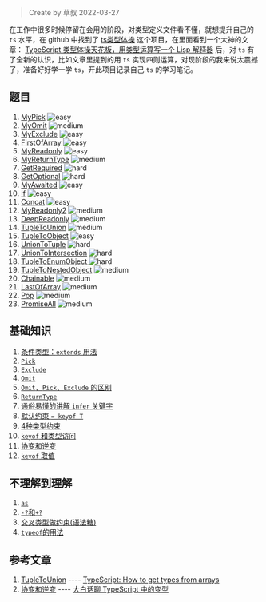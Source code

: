 > Create by 草叔 2022-03-27

在工作中很多时候停留在会用的阶段，对类型定义文件看不懂，就想提升自己的 `ts` 水平，在 github 中找到了 [ts类型体操](https://github.com/type-challenges/type-challenges) 这个项目，在里面看到一个大神的文章： [TypeScript 类型体操天花板，用类型运算写一个 Lisp 解释器](https://zhuanlan.zhihu.com/p/427309936) 后，对 `ts` 有了全新的认识，比如文章里提到的用 `ts` 实现四则运算，对现阶段的我来说太震撼了，准备好好学一学 `ts`，开此项目记录自己 `ts` 的学习笔记。

## 题目

1. [MyPick](https://github.com/astak16/blog-ts-challenges/issues/3) <img src="https://img.shields.io/badge/-easy-7aad0c" alt="easy"/>
2. [MyOmit](https://github.com/astak16/blog-ts-challenges/issues/4) <img src="https://img.shields.io/badge/-medium-d9901a" alt="medium"/>
3. [MyExclude](https://github.com/astak16/blog-ts-challenges/issues/5) <img src="https://img.shields.io/badge/-easy-7aad0c" alt="easy"/>
4. [FirstOfArray](https://github.com/astak16/blog-ts-challenges/issues/7) <img src="https://img.shields.io/badge/-easy-7aad0c" alt="easy"/>
5. [MyReadonly](https://github.com/astak16/blog-ts-challenges/issues/9) <img src="https://img.shields.io/badge/-easy-7aad0c" alt="easy"/>
6. [MyReturnType](https://github.com/astak16/blog-ts-challenges/issues/11) <img src="https://img.shields.io/badge/-medium-d9901a" alt="medium"/>
7. [GetRequired](https://github.com/astak16/blog-ts-challenges/issues/12) <img src="https://img.shields.io/badge/-hard-de3d37" alt="hard"/>
8. [GetOptional](https://github.com/astak16/blog-ts-challenges/issues/13) <img src="https://img.shields.io/badge/-hard-de3d37" alt="hard"/>
9. [MyAwaited](https://github.com/astak16/blog-ts-challenges/issues/14) <img src="https://img.shields.io/badge/-easy-7aad0c" alt="easy"/>
10. [If](https://github.com/astak16/blog-ts-challenges/issues/15) <img src="https://img.shields.io/badge/-easy-7aad0c" alt="easy"/>
11. [Concat](https://github.com/astak16/blog-ts-challenges/issues/16) <img src="https://img.shields.io/badge/-easy-7aad0c" alt="easy"/>
12. [MyReadonly2](https://github.com/astak16/blog-ts-challenges/issues/17) <img src="https://img.shields.io/badge/-medium-d9901a" alt="medium"/>
13. [DeepReadonly](https://github.com/astak16/blog-ts-challenges/issues/19) <img src="https://img.shields.io/badge/-medium-d9901a" alt="medium"/>
14. [TupleToUnion](https://github.com/astak16/blog-ts-challenges/issues/20) <img src="https://img.shields.io/badge/-medium-d9901a" alt="medium"/>
15. [TupleToObject](https://github.com/astak16/blog-ts-challenges/issues/21) <img src="https://img.shields.io/badge/-easy-7aad0c" alt="easy"/>
16. [UnionToTuple](https://github.com/astak16/blog-ts-challenges/issues/23) <img src="https://img.shields.io/badge/-hard-de3d37" alt="hard"/>
17. [UnionToIntersection](https://github.com/astak16/blog-ts-challenges/issues/24) <img src="https://img.shields.io/badge/-hard-de3d37" alt="hard"/>
18. [TupleToEnumObject ](https://github.com/astak16/blog-ts-challenges/issues/25) <img src="https://img.shields.io/badge/-hard-de3d37" alt="hard"/>
19. [TupleToNestedObject](https://github.com/astak16/blog-ts-challenges/issues/26) <img src="https://img.shields.io/badge/-medium-d9901a" alt="medium"/>
20. [Chainable](https://github.com/astak16/blog-ts-challenges/issues/28) <img src="https://img.shields.io/badge/-medium-d9901a" alt="medium"/>
21. [LastOfArray](https://github.com/astak16/blog-ts-challenges/issues/30) <img src="https://img.shields.io/badge/-medium-d9901a" alt="medium"/>
22. [Pop](https://github.com/astak16/blog-ts-challenges/issues/31) <img src="https://img.shields.io/badge/-medium-d9901a" alt="medium"/>
23. [PromiseAll](https://github.com/astak16/blog-ts-challenges/issues/32) <img src="https://img.shields.io/badge/-medium-d9901a" alt="medium"/>

## 基础知识
1. [条件类型：`extends` 用法](https://github.com/astak16/blog-ts-challenges/issues/1)
2. [`Pick`](https://github.com/astak16/blog-ts-challenges/issues/2#issuecomment-1079862389)
3. [`Exclude`](https://github.com/astak16/blog-ts-challenges/issues/2#issuecomment-1079876517)
4. [`Omit`](https://github.com/astak16/blog-ts-challenges/issues/2#issuecomment-1084434376)
5. [`Omit`、`Pick`、`Exclude` 的区别](https://github.com/astak16/blog-ts-challenges/issues/2#issuecomment-1084480379)
6. [`ReturnType`](https://github.com/astak16/blog-ts-challenges/issues/2#issuecomment-1111139104)
7. [通俗易懂的讲解 `infer` 关键字](https://github.com/astak16/blog-ts-challenges/issues/6)
8. [默认约束 `= keyof T`](https://github.com/astak16/blog-ts-challenges/issues/8)
9. [4种类型约束](https://github.com/astak16/blog-ts-challenges/issues/27)
10. [`keyof` 和类型访问](https://github.com/astak16/blog-ts-challenges/issues/10)
11. [协变和逆变](https://github.com/astak16/blog-ts-challenges/issues/22)
12. [`keyof` 取值](https://github.com/astak16/blog-ts-challenges/issues/29)

## 不理解到理解
1. [`as`](https://github.com/astak16/blog-ts-challenges/issues/18#issue-1225525854)
2. [`-?`和`+?`](https://github.com/astak16/blog-ts-challenges/issues/18#issuecomment-1117469364)
3. [交叉类型做约束(语法糖)](https://github.com/astak16/blog-ts-challenges/issues/18#issuecomment-1128473585)
4. [`typeof`的用法](https://github.com/astak16/blog-ts-challenges/issues/18#issuecomment-1136859830)

## 参考文章
1. [TupleToUnion](https://github.com/astak16/blog-ts-challenges/issues/20) ---- [TypeScript: How to get types from arrays](https://steveholgado.com/typescript-types-from-arrays/)
2. [协变和逆变](https://github.com/astak16/blog-ts-challenges/issues/22) ---- [大白话聊 TypeScript 中的变型](https://no1.engineer/articles/2021-03/covariance-and-contravariance)
